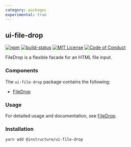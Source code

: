 ```yaml
---
category: packages
experimental: true
---
```


## ui-file-drop

[![npm][npm]][npm-url]
[![build-status][build-status]][build-status-url]
[![MIT License][license-badge]][LICENSE]
[![Code of Conduct][coc-badge]][coc]

FileDrop is a flexible facade for an HTML file input.


### Components
The `ui-file-drop` package contains the following:
- [FileDrop](#FileDrop)

### Usage
For detailed usage and documentation, see [FileDrop](#FileDrop).

### Installation

```sh
yarn add @instructure/ui-file-drop
```

[npm]: https://img.shields.io/npm/v/@instructure/ui-file-drop.svg
[npm-url]: https://npmjs.com/package/@instructure/ui-file-drop

[build-status]: https://travis-ci.org/instructure/instructure-ui.svg?branch=master
[build-status-url]: https://travis-ci.org/instructure/instructure-ui "Travis CI"

[license-badge]: https://img.shields.io/npm/l/instructure-ui.svg?style=flat-square
[license]: https://github.com/instructure/instructure-ui/blob/master/LICENSE

[coc-badge]: https://img.shields.io/badge/code%20of-conduct-ff69b4.svg?style=flat-square
[coc]: https://github.com/instructure/instructure-ui/blob/master/CODE_OF_CONDUCT.md
